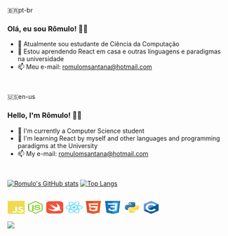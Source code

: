 🇧🇷pt-br
### Olá, eu sou Rômulo! 👋🏼

- 🔭 Atualmente sou estudante de Ciência da Computação
- 📝 Estou aprendendo React em casa e outras linguagens e paradigmas na universidade
- 📫 Meu e-mail: romulomsantana@hotmail.com
<br>

🇺🇸en-us
### Hello, I'm Rômulo! 👋🏼

- 🔭 I'm currently a Computer Science student
- 📝 I'm learning React by myself and other languages and programming paradigms at the University
- 📫 My e-mail: romulomsantana@hotmail.com

<br>

[![Romulo's GitHub stats](https://github-readme-stats.vercel.app/api?username=romuloms&theme=dracula&rank_icon=github&line_height=20&show_icons=true)](https://github.com/romuloms/github-readme-stats)
[![Top Langs](https://github-readme-stats.vercel.app/api/top-langs/?username=romuloms&show_icons=true&theme=dracula&card_width=300&langs_count=6&layout=compact)](https://github.com/romuloms/github-readme-stats)
  
<div style="display: inline_block"><br>
  <img align="center" alt="js" height="30" width="40" src="https://raw.githubusercontent.com/devicons/devicon/master/icons/javascript/javascript-plain.svg">
  <img align="center" alt="node-js" height="30" width="40" src="https://raw.githubusercontent.com/devicons/devicon/master/icons/nodejs/nodejs-original.svg">
  <img align="center" alt="swift" height="30" width="40" src="https://raw.githubusercontent.com/devicons/devicon/master/icons/swift/swift-original.svg">
  <img align="center" alt="react" height="30" width="40" src="https://raw.githubusercontent.com/devicons/devicon/master/icons/react/react-original.svg">
  <img align="center" alt="HTML" height="30" width="40" src="https://raw.githubusercontent.com/devicons/devicon/master/icons/html5/html5-original.svg">
  <img align="center" alt="CSS" height="30" width="40" src="https://raw.githubusercontent.com/devicons/devicon/master/icons/css3/css3-original.svg">
  <img align="center" alt="python" height="30" width="40" src="https://raw.githubusercontent.com/devicons/devicon/master/icons/python/python-original.svg">
  <img align="center" alt="c" height="30" width="40" src="https://raw.githubusercontent.com/devicons/devicon/master/icons/c/c-original.svg">
</div>

<div style="display: inline_block"> <br>
  <a target="_blank" href="https://www.linkedin.com/in/romulomsantana/" rel="noopener"><img src="https://img.shields.io/badge/-LinkedIn-%230077B5?style=for-the-badge&logo=linkedin&logoColor=white" target="_blank"></a>
  
</div>
